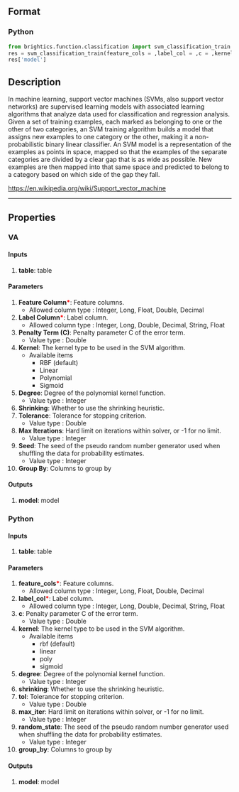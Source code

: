 ## Format
### Python
```python
from brightics.function.classification import svm_classification_train
res = svm_classification_train(feature_cols = ,label_col = ,c = ,kernel = ,degree = ,shrinking = ,tol = ,max_iter = ,random_state = ,group_by = )
res['model']
```

## Description
In machine learning, support vector machines (SVMs, also support vector networks) are supervised learning models with associated learning algorithms that analyze data used for classification and regression analysis. Given a set of training examples, each marked as belonging to one or the other of two categories, an SVM training algorithm builds a model that assigns new examples to one category or the other, making it a non-probabilistic binary linear classifier. An SVM model is a representation of the examples as points in space, mapped so that the examples of the separate categories are divided by a clear gap that is as wide as possible. New examples are then mapped into that same space and predicted to belong to a category based on which side of the gap they fall.

https://en.wikipedia.org/wiki/Support_vector_machine

---

## Properties
### VA
#### Inputs
1. **table**: table

#### Parameters
1. **Feature Column**<b style="color:red">*</b>: Feature columns.
   - Allowed column type : Integer, Long, Float, Double, Decimal
2. **Label Column**<b style="color:red">*</b>: Label column.
   - Allowed column type : Integer, Long, Double, Decimal, String, Float
3. **Penalty Term (C)**: Penalty parameter C of the error term.
   - Value type : Double
4. **Kernel**: The kernel type to be used in the SVM algorithm.
   - Available items
      - RBF (default)
      - Linear
      - Polynomial
      - Sigmoid
5. **Degree**: Degree of the polynomial kernel function.
   - Value type : Integer
6. **Shrinking**: Whether to use the shrinking heuristic.
7. **Tolerance**: Tolerance for stopping criterion.
   - Value type : Double
8. **Max Iterations**: Hard limit on iterations within solver, or -1 for no limit.
   - Value type : Integer
9. **Seed**: The seed of the pseudo random number generator used when shuffling the data for probability estimates.
   - Value type : Integer
10. **Group By**: Columns to group by

#### Outputs
1. **model**: model

### Python
#### Inputs
1. **table**: table

#### Parameters
1. **feature_cols**<b style="color:red">*</b>: Feature columns.
   - Allowed column type : Integer, Long, Float, Double, Decimal
2. **label_col**<b style="color:red">*</b>: Label column.
   - Allowed column type : Integer, Long, Double, Decimal, String, Float
3. **c**: Penalty parameter C of the error term.
   - Value type : Double
4. **kernel**: The kernel type to be used in the SVM algorithm.
   - Available items
      - rbf (default)
      - linear
      - poly
      - sigmoid
5. **degree**: Degree of the polynomial kernel function.
   - Value type : Integer
6. **shrinking**: Whether to use the shrinking heuristic.
7. **tol**: Tolerance for stopping criterion.
   - Value type : Double
8. **max_iter**: Hard limit on iterations within solver, or -1 for no limit.
   - Value type : Integer
9. **random_state**: The seed of the pseudo random number generator used when shuffling the data for probability estimates.
   - Value type : Integer
10. **group_by**: Columns to group by

#### Outputs
1. **model**: model


